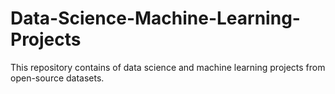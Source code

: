 # Data-Science-Machine-Learning-Projects
This repository contains of data science and machine learning projects from open-source datasets.
